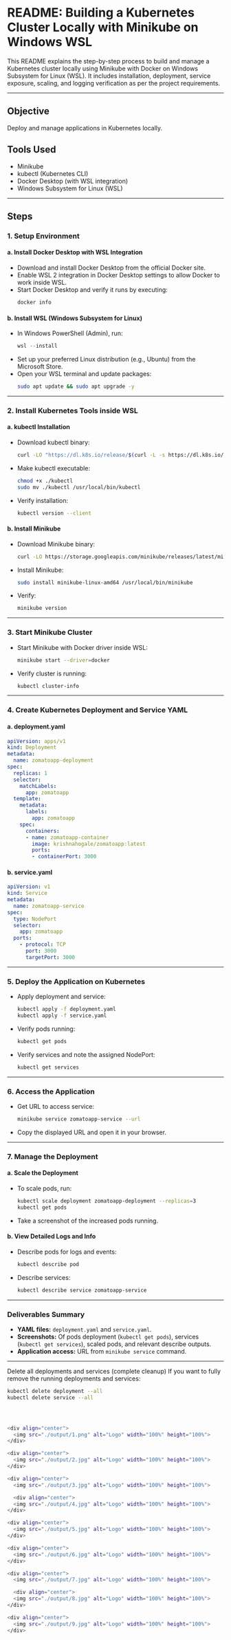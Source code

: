 # README: Building a Kubernetes Cluster Locally with Minikube on Windows WSL

This README explains the step-by-step process to build and manage a Kubernetes cluster locally using Minikube with Docker on Windows Subsystem for Linux (WSL). It includes installation, deployment, service exposure, scaling, and logging verification as per the project requirements.

***

## Objective
Deploy and manage applications in Kubernetes locally.

## Tools Used
- Minikube
- kubectl (Kubernetes CLI)
- Docker Desktop (with WSL integration)
- Windows Subsystem for Linux (WSL)

***

## Steps

### 1. Setup Environment

#### a. Install Docker Desktop with WSL Integration
- Download and install Docker Desktop from the official Docker site.
- Enable WSL 2 integration in Docker Desktop settings to allow Docker to work inside WSL.
- Start Docker Desktop and verify it runs by executing:
  ```bash
  docker info
  ```

#### b. Install WSL (Windows Subsystem for Linux)
- In Windows PowerShell (Admin), run:
  ```powershell
  wsl --install
  ```
- Set up your preferred Linux distribution (e.g., Ubuntu) from the Microsoft Store.
- Open your WSL terminal and update packages:
  ```bash
  sudo apt update && sudo apt upgrade -y
  ```

***

### 2. Install Kubernetes Tools inside WSL

#### a. kubectl Installation
- Download kubectl binary:
  ```bash
  curl -LO "https://dl.k8s.io/release/$(curl -L -s https://dl.k8s.io/release/stable.txt)/bin/linux/amd64/kubectl"
  ```
- Make kubectl executable:
  ```bash
  chmod +x ./kubectl
  sudo mv ./kubectl /usr/local/bin/kubectl
  ```
- Verify installation:
  ```bash
  kubectl version --client
  ```

#### b. Install Minikube
- Download Minikube binary:
  ```bash
  curl -LO https://storage.googleapis.com/minikube/releases/latest/minikube-linux-amd64
  ```
- Install Minikube:
  ```bash
  sudo install minikube-linux-amd64 /usr/local/bin/minikube
  ```
- Verify:
  ```bash
  minikube version
  ```

***

### 3. Start Minikube Cluster
- Start Minikube with Docker driver inside WSL:
  ```bash
  minikube start --driver=docker
  ```
- Verify cluster is running:
  ```bash
  kubectl cluster-info
  ```

***

### 4. Create Kubernetes Deployment and Service YAML

#### a. deployment.yaml
```yaml
apiVersion: apps/v1
kind: Deployment
metadata:
  name: zomatoapp-deployment
spec:
  replicas: 1
  selector:
    matchLabels:
      app: zomatoapp
  template:
    metadata:
      labels:
        app: zomatoapp
    spec:
      containers:
      - name: zomatoapp-container
        image: krishnahogale/zomatoapp:latest
        ports:
        - containerPort: 3000
```

#### b. service.yaml
```yaml
apiVersion: v1
kind: Service
metadata:
  name: zomatoapp-service
spec:
  type: NodePort
  selector:
    app: zomatoapp
  ports:
    - protocol: TCP
      port: 3000
      targetPort: 3000
```

***

### 5. Deploy the Application on Kubernetes
- Apply deployment and service:
  ```bash
  kubectl apply -f deployment.yaml
  kubectl apply -f service.yaml
  ```
- Verify pods running:
  ```bash
  kubectl get pods
  ```
- Verify services and note the assigned NodePort:
  ```bash
  kubectl get services
  ```

***

### 6. Access the Application
- Get URL to access service:
  ```bash
  minikube service zomatoapp-service --url
  ```
- Copy the displayed URL and open it in your browser.

***

### 7. Manage the Deployment

#### a. Scale the Deployment
- To scale pods, run:
  ```bash
  kubectl scale deployment zomatoapp-deployment --replicas=3
  kubectl get pods
  ```
- Take a screenshot of the increased pods running.

#### b. View Detailed Logs and Info
- Describe pods for logs and events:
  ```bash
  kubectl describe pod 
  ```
- Describe services:
  ```bash
  kubectl describe service zomatoapp-service
  ```

***

### Deliverables Summary
- **YAML files:** `deployment.yaml` and `service.yaml`.
- **Screenshots:** Of pods deployment (`kubectl get pods`), services (`kubectl get services`), scaled pods, and relevant describe outputs.
- **Application access:** URL from `minikube service` command.

***
Delete all deployments and services (complete cleanup)
If you want to fully remove the running deployments and services:

```bash
kubectl delete deployment --all
kubectl delete service --all




<div align="center">
  <img src="./output/1.png" alt="Logo" width="100%" height="100%">
</div>

<div align="center">
  <img src="./output/2.jpg" alt="Logo" width="100%" height="100%">
</div>

<div align="center">
  <img src="./output/3.jpg" alt="Logo" width="100%" height="100%">

  <div align="center">
  <img src="./output/4.jpg" alt="Logo" width="100%" height="100%">
</div>

<div align="center">
  <img src="./output/5.jpg" alt="Logo" width="100%" height="100%">
</div>

<div align="center">
  <img src="./output/6.jpg" alt="Logo" width="100%" height="100%">
</div>

<div align="center">
  <img src="./output/7.jpg" alt="Logo" width="100%" height="100%">

  <div align="center">
  <img src="./output/8.jpg" alt="Logo" width="100%" height="100%">
</div>

<div align="center">
  <img src="./output/9.jpg" alt="Logo" width="100%" height="100%">
</div>
